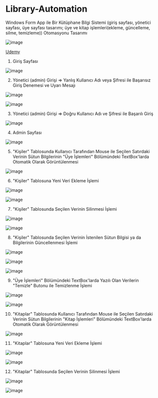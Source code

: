# Library-Automation
Windows Form App ile Bir Kütüphane Bilgi Sistemi (giriş sayfası, yönetici sayfası, üye sayfası tasarımı; üye ve kitap işlemleri(ekleme, güncelleme, silme, temizleme)) Otomasyonu Tasarımı

![image](https://github.com/aliylmztr/MiniATM/assets/123991935/3fa5e9fc-1204-4dc2-909d-299d60362699)

<a href="https://www.udemy.com/">Udemy </a>

1. Giriş Sayfası

![image](https://github.com/aliylmztr/Library-Automation/assets/123991935/c97f8572-0383-4d15-932a-c56a8bd622fa)

2. Yönetici (admin) Girişi => Yanlış Kullanıcı Adı veya Şifresi ile Başarısız Giriş Denemesi ve Uyarı Mesajı

![image](https://github.com/aliylmztr/Library-Automation/assets/123991935/735cbef9-718a-4a3b-ad88-68c3142884dc)

![image](https://github.com/aliylmztr/Library-Automation/assets/123991935/81986742-979f-420f-84e6-f10d0814fc0f)

3. Yönetici (admin) Girişi => Doğru Kullanıcı Adı ve Şifresi ile Başarılı Giriş

![image](https://github.com/aliylmztr/Library-Automation/assets/123991935/2e3f767f-5434-4652-bdc7-4fdab7e550ba)

4. Admin Sayfası

![image](https://github.com/aliylmztr/Library-Automation/assets/123991935/f93e2473-1b1f-4a86-b5bd-f42449ebab0a)

5. "Kişiler" Tablosunda Kullanıcı Tarafından Mouse ile Seçilen Satırdaki Verinin Sütun Bilgilerinin "Üye İşlemleri" Bölümündeki TextBox'larda Otomatik Olarak Görüntülenmesi

![image](https://github.com/aliylmztr/Library-Automation/assets/123991935/79aea582-3daf-4ff0-bb8d-cdf38f83feb5)

6. "Kişiler" Tablosuna Yeni Veri Ekleme İşlemi

![image](https://github.com/aliylmztr/Library-Automation/assets/123991935/24336ed7-c36f-4a64-90d4-d927bcb70536)

![image](https://github.com/aliylmztr/Library-Automation/assets/123991935/ed33040b-e591-44ac-99a4-3bfbc65a2c0b)

7. "Kişiler" Tablosunda Seçilen Verinin Silinmesi İşlemi

![image](https://github.com/aliylmztr/Library-Automation/assets/123991935/7cbafb56-f29a-47b3-8f67-ebfc47207c5e)

![image](https://github.com/aliylmztr/Library-Automation/assets/123991935/5e961daa-9c5f-4f43-9ea2-0ba366de5124)

8. "Kişiler" Tablosunda Seçilen Verinin İstenilen Sütun Bilgisi ya da Bilgilerinin Güncellenmesi İşlemi

![image](https://github.com/aliylmztr/Library-Automation/assets/123991935/51a93a78-e916-40e9-a651-01a30e1b620d)

![image](https://github.com/aliylmztr/Library-Automation/assets/123991935/eebfc01a-6a84-4b80-9c15-db7eef939529)

![image](https://github.com/aliylmztr/Library-Automation/assets/123991935/6f0dda19-7da0-43b4-8457-e8d3f0d4b4f2)

9. "Üye İşlemleri" Bölümündeki TextBox'larda Yazılı Olan Verilerin "Temizle" Butonu ile Temizlenme İşlemi

![image](https://github.com/aliylmztr/Library-Automation/assets/123991935/32a4a4e9-9516-487a-887d-306706a729ca)

![image](https://github.com/aliylmztr/Library-Automation/assets/123991935/829ff9a0-c260-4483-b8ce-3b07f879a72d)

10. "Kitaplar" Tablosunda Kullanıcı Tarafından Mouse ile Seçilen Satırdaki Verinin Sütun Bilgilerinin "Kitap İşlemleri" Bölümündeki TextBox'larda Otomatik Olarak Görüntülenmesi

![image](https://github.com/aliylmztr/Library-Automation/assets/123991935/9c612e79-ced8-4fb5-a371-755b4f46242b)

11. "Kitaplar" Tablosuna Yeni Veri Ekleme İşlemi

![image](https://github.com/aliylmztr/Library-Automation/assets/123991935/983c6045-2a08-427d-a304-6ce9b5f75107)

![image](https://github.com/aliylmztr/Library-Automation/assets/123991935/6c00023b-4559-4924-8784-02cc163e0c3f)

12. "Kitaplar" Tablosunda Seçilen Verinin Silinmesi İşlemi

![image](https://github.com/aliylmztr/Library-Automation/assets/123991935/ce4c7922-a514-4e01-b029-0aeb186a3690)

![image](https://github.com/aliylmztr/Library-Automation/assets/123991935/d5819a2d-3a6e-4d6e-bd8a-f7a3f80ac103)
